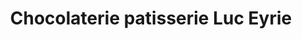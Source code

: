 ---
title: "Chocolaterie patisserie Luc Eyrie"
url: /gap/chocolaterie-patisserie-luc-eyrie/
shop: Schokolade
---